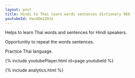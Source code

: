 ```yaml
---
layout: post
title: Hindi to Thai learn words sentences dictionary 960 
youtubeId: Vwv4Om12OJo
---
```

 
 
Helps to learn Thai words and sentences for Hindi speakers.

Opportunitiy to repeat the words sentences. 

Practice Thai language. 
 
{% include youtubePlayer.html id=page.youtubeId %}
 
 
{% include analytics.html %}